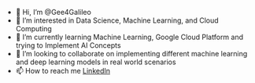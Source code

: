- 👋 Hi, I’m @Gee4Galileo
- 👀 I’m interested in Data Science, Machine Learning, and Cloud Computing 
- 🌱 I’m currently learning Machine Learning, Google Cloud Platform and trying to Implement AI Concepts
- 💞️ I’m looking to collaborate on implementing different machine learning and deep learning models in real world scenarios
- 📫 How to reach me [LinkedIn](https://www.linkedin.com/in/mohamedgalileo/)

<!---
Gee4Galileo/Gee4Galileo is a ✨ special ✨ repository because its `README.md` (this file) appears on your GitHub profile.
You can click the Preview link to take a look at your changes.
--->
